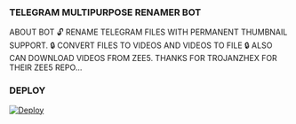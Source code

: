 ### TELEGRAM MULTIPURPOSE RENAMER BOT

ABOUT BOT 
 🔓 RENAME TELEGRAM FILES WITH PERMANENT THUMBNAIL SUPPORT. 
 🔒 CONVERT FILES TO VIDEOS AND VIDEOS TO FILE
 🔒 ALSO CAN DOWNLOAD VIDEOS FROM ZEE5. THANKS FOR TROJANZHEX FOR THEIR ZEE5 REPO... 



### DEPLOY 

[![Deploy](https://www.herokucdn.com/deploy/button.svg)](https://heroku.com/deploy?template=https://github.com/Elonm130/File-Rename-Bot)
 

